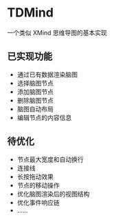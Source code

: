 # TDMind
一个类似 XMind 思维导图的基本实现



## 已实现功能

- 通过已有数据渲染脑图
- 选择脑图节点
- 添加脑图节点
- 删除脑图节点
- 脑图自动布局
- 编辑节点的内容信息



## 待优化

- 节点最大宽度和自动换行
- 连接线
- 长按拖动效果
- 节点的移动操作
- 优化脑图渲染后的视图结构
- 优化事件响应链
- ……



